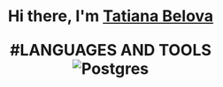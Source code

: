 <h1 align="center">Hi there, I'm <a href="https://daniilshat.ru/" target="_blank">Tatiana Belova</a><br>

#LANGUAGES AND TOOLS
![Postgres](https://img.shields.io/badge/postgres-%23316192.svg?style=for-the-badge&logo=postgresql&logoColor=white)

<!--
**TatianaBelova333/TatianaBelova333** is a ✨ _special_ ✨ repository because its `README.md` (this file) appears on your GitHub profile.

Here are some ideas to get you started:

- 🔭 I’m currently working on ...
- 🌱 I’m currently learning ...
- 👯 I’m looking to collaborate on ...
- 🤔 I’m looking for help with ...
- 💬 Ask me about ...
- 📫 How to reach me: ...
- 😄 Pronouns: ...
- ⚡ Fun fact: ...
-->
